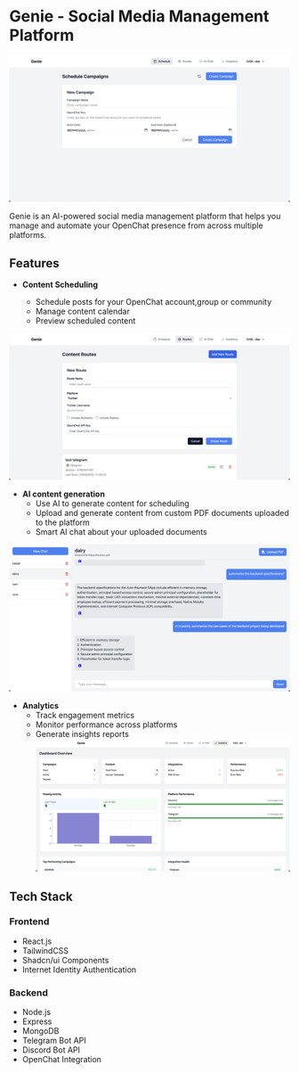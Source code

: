 # Genie - Social Media Management Platform


![1](./src/assets/1.png)

Genie is an AI-powered social media management platform that helps you manage and automate your OpenChat presence from across multiple platforms.

## Features

- **Content Scheduling**

  - Schedule posts for your OpenChat account,group or community
  - Manage content calendar
  - Preview scheduled content

![2](./src/assets/2.png)

- **AI content generation**
  - Use AI to generate content for scheduling
  - Upload and generate content from custom PDF documents uploaded to the platform
  - Smart AI chat about your uploaded documents

![3](./src/assets/3.png)

- **Analytics**
  - Track engagement metrics
  - Monitor performance across platforms
  - Generate insights reports
![4](./src/assets/4.png)


## Tech Stack

### Frontend

- React.js
- TailwindCSS
- Shadcn/ui Components
- Internet Identity Authentication

### Backend
- Node.js
- Express
- MongoDB
- Telegram Bot API
- Discord Bot API
- OpenChat Integration
